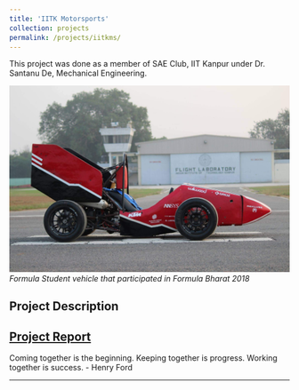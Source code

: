 ```yaml
---
title: 'IITK Motorsports'
collection: projects
permalink: /projects/iitkms/
---
```


This project was done as a member of SAE Club, IIT Kanpur under Dr. Santanu De, Mechanical Engineering.


![F18 IITKMS](/images/f18.jpg)
*Formula Student vehicle that participated in Formula Bharat 2018*

Project Description
---

[Project Report](http://exampleurl.com)
---

<!-- If everything seems under control, you're just not going fast enough. - Mario Andretti -->
Coming together is the beginning. Keeping together is progress. Working together is success. - Henry Ford

---
